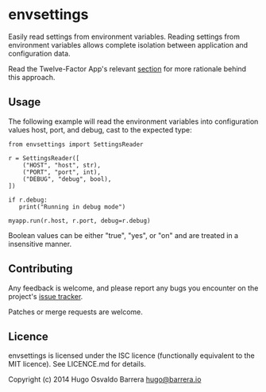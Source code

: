 envsettings
===========

Easily read settings from environment variables.  Reading settings from
environment variables allows complete isolation between application and
configuration data.

Read the Twelve-Factor App's relevant [section](http://12factor.net/config)
for more rationale behind this approach.

Usage
-----

The following example will read the environment variables into configuration
values host, port, and debug, cast to the expected type:

```
from envsettings import SettingsReader

r = SettingsReader([
    ("HOST", "host", str),
    ("PORT", "port", int),
    ("DEBUG", "debug", bool),
])

if r.debug:
   print("Running in debug mode")

myapp.run(r.host, r.port, debug=r.debug)
```

Boolean values can be either "true", "yes", or "on" and are treated in a
insensitive manner.

Contributing
------------

Any feedback is welcome, and please report any bugs you encounter on the
project's [issue tracker](https://git.barrera.io/hobarrera/envsettings/issues).

Patches or merge requests are welcome.

Licence
-------

envsettings is licensed under the ISC licence (functionally equivalent to the
MIT licence). See LICENCE.md for details.

Copyright (c) 2014 Hugo Osvaldo Barrera <hugo@barrera.io>
